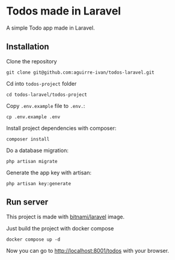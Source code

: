 # Todos made in Laravel

A simple Todo app made in Laravel.

## Installation

Clone the repository 

	git clone git@github.com:aguirre-ivan/todos-laravel.git

Cd into `todos-project` folder

	cd todos-laravel/todos-project

Copy `.env.example` file to `.env.`:

	cp .env.example .env

Install project dependencies with composer:

	composer install

Do a database migration:

	php artisan migrate

Generate the app key with artisan:

	php artisan key:generate

## Run server

This project is made with [bitnami/laravel](https://hub.docker.com/r/bitnami/laravel/) image.

Just build the project with docker compose

	docker compose up -d

Now you can go to [http://localhost:8001/todos]() with your browser.

